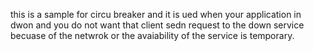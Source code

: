 this is a sample for circu breaker and it is ued when your application in dwon and you do not want that client sedn request to the down service becuase of the netwrok or the avaiability of the service is temporary.
